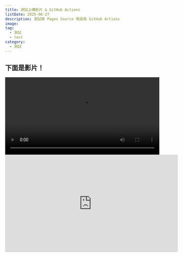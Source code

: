 ```yaml
---
title: 測試上傳影片 & GitHub Actions
listDate: 2025-06-27
description: 測試將 Pages Source 改設為 GitHub Actions
image:
tag:
  - 測試
  - test
category:
  - 測試
---
```


## 下面是影片！

<video controls width="500">
  <source src="/video/MapleStoryV.mp4" type="video/mp4">
  你的瀏覽器不支援影片播放。
</video>

<iframe width="560" height="315" src="https://www.youtube.com/embed/2NoF8PHQJqQ?si=Lbmn7t5qa18zQ2q7" title="YouTube video player" frameborder="0" allow="accelerometer; autoplay; clipboard-write; encrypted-media; gyroscope; picture-in-picture; web-share" referrerpolicy="strict-origin-when-cross-origin" allowfullscreen></iframe>